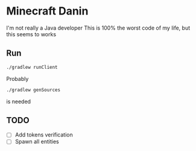 # Minecraft Danin

I'm not really a Java developer
This is 100% the worst code of my life, but this seems to works

## Run

```bash
./gradlew runClient
```

Probably
```bash
./gradlew genSources
```
is needed

## TODO

- [ ] Add tokens verification
- [ ] Spawn all entities
